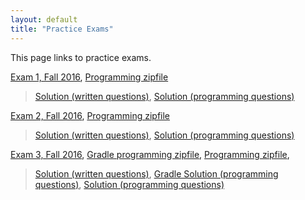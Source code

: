 ```yaml
---
layout: default
title: "Practice Exams"
---
```


This page links to practice exams.

[Exam 1, Fall 2016](cs201-fall2016-exam01.pdf), [Programming zipfile](CS201_Exam01.zip)

> [Solution (written questions)](cs201-fall2016-exam01-solution.pdf), [Solution (programming questions)](CS201_Exam01_Solution.zip)

[Exam 2, Fall 2016](cs201-fall2016-exam02.pdf), [Programming zipfile](CS201_Exam02.zip)

> [Solution (written questions)](cs201-fall2016-exam02-solution.pdf), [Solution (programming questions)](CS201_Exam02_Solution.zip)

[Exam 3, Fall 2016](cs201-fall2016-exam03.pdf), [Gradle programming zipfile](CS201_Exam03_Gradle.zip), [Programming zipfile](CS201_Exam03.zip), 

> [Solution (written questions)](cs201-fall2016-exam03-solution.pdf), [Gradle Solution (programming questions)](CS201_Exam03_Solution_Gradle.zip), [Solution (programming questions)](CS201_Exam03_Solution.zip)